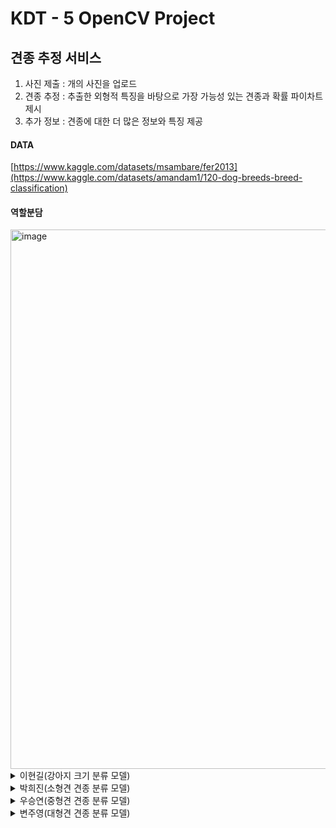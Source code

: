 # KDT - 5 OpenCV Project

## 견종 추정 서비스
1. 사진 제출 : 개의 사진을 업로드
2. 견종 추정 : 추출한 외형적 특징을 바탕으로 가장 가능성 있는 견종과 확률 파이차트 제시
3. 추가 정보 : 견종에 대한 더 많은 정보와 특징 제공
  
#### DATA
[https://www.kaggle.com/datasets/msambare/fer2013](https://www.kaggle.com/datasets/amandam1/120-dog-breeds-breed-classification)
  
#### 역할분담

<img width="863" alt="image" src="https://github.com/KDT5-OpenCV/KDT-5_OpneCVProject/assets/155441547/4c8d48f2-d218-4a80-a1bb-fd3f55df6b45">



<details>
  <summary>
    이현길(강아지 크기 분류 모델)
  </summary>

</details>

<details>
  <summary>
    박희진(소형견 견종 분류 모델)
  </summary>

# 소형견 분류 모델

## (1) 데이터 확인 및 전처리

- 120종의 강아지 사진 약 20000장
    - 확인해봤더니 강아지 이외의 불필요한 이미지 과잉
- 이미지에 노이즈가 너무 많아 노이즈 제거
    - ex) 사람 얼굴
    - 조금 러프하게 제거
- 견종마다 크기 분류를 해주기 위해 각 폴더에 라벨링해줌
    - 소형견 이미지 데이터만 불러와서 앞에 라벨링한 걸 다시 지워줌
- torchvision의 ImageFolder를 이용하여 폴더이름을 라벨로 하여 데이터 로딩
- transforms를 이용하여 데이터를 불러 올 때, 전처리를 해줌
    1. 이미지 데이터의 사진을 (32,32)로 해줌
    2. 텐서화 ( + 0~1의 값으로 정규화 )
- 각 라벨당 이미지 데이터의 수 확인
- 이미지 데이터의 shape와 ndim 확인
- 채널값을 정규화해주기 위해 trainDS의 이미지 데이터로 RGB 평균값과 표준편차 값 도출
    - 데이터셋 내의 모든 이미지에 대해 정규화 진행

## (2) 데이터셋 준비

- 라벨의 비율을 균형적으로 맞춰 학습시켜주기 위해 sklearn의 train_test_split 사용
    - train_test_split 사용하기 위해 불러온 데이터셋에서 이미지와 라벨을 각각 다른 리스트 내에 분리
    - 학습용 데이터와 검증용 데이터는 9 : 1로 분리
- 데이터셋 클래스를 생성 - 최대한 단순하게 클래스 구현
    - 데이터셋 클래스로 trainDS와 validDS 객체 생성

## (3) 데이터 로더 생성

- 배치 내에서도 라벨의 수를 균형적으로 만들어 주기 위해 샘플러 생성
    - 클래스 별 비율을 계산하여 샘플러에 가중치 지정
    - trainDS에만 샘플러를 이용하여 데이터 로더 생성
- batch값은 32으로 지정

## (4) Custom CNN 모델 클래스

- 합성곱층은 총 2개로 구성
    - 이미지 데이터가 색을 가진 이미지 데이터이기 때문에 3채널을 가지고 따라서 첫번째 합성곱층의 입력값은 3임
    - stride를 1로 설정하고 padding도 1로 설정하여 same padding
- 풀링은 최대풀링을 수행하여 특징 맵의 크기를 절반으로 줄이도록 설정
    - ( 32, 32 ) → ( 16, 16 ) → ( 8, 8 )
- 기울기 소실을 방지하고, 학습 속도를 높이면서 학습 과정을 안정화시키기 위해 배치 정규화 시행
    - VGG 모델을 본따, 합성곱층에서만 배치 정규화 시행
    - 모든 층에서 배치정규화를 시행했더니 매우 낮은 성능이 나옴
- 활성화 함수로는 relu 선택
    - leaky_relu와 tahn도 해봤으나 성능에 크게 차이 없었음
- he 가중치 초기화 시행
    - 시간이 제한적인 상황에서 모델 학습과 성능 개선을 더 빠르게 달성하기 위해 사용
    - relu와 he 가중치 초기화 조합이 대체로 좋은 성능을 보여준다고 해서 그 조합으로 선택

## (5) 학습준비 - 학습함수, 평가함수

- 에포크는 1000으로 지정
    - 학습 함수에 스케쥴러를 이용해 조기 종료 기능 구현
    - Valid Loss가 3번 이상 개선이 안되면 조기 종료
- 다중 분류 모델이기 때문에 손실함수로는 CrossEntropyLoss 이용
- 옵티마이저는 Adam 이용
    - 러닝메이트는 0.001로 지정

## (6) Custom CNN 모델 평가

![image](https://github.com/KDT5-OpenCV/KDT-5_OpneCVProject/assets/155441547/1e51bce8-05bf-4022-834f-8247dc449e5c)


- Train Loss : 감소
- Valid Loss : 감소
- Train F1_Score : 증가
- Valid F1_Score : 증가 추세
- 그러나, 증가하는 Loss율을 봤을 때, 에포크가 늘어날 수록 과대적합이 심해질 것이라고 판단됨
- CNN 모델의 은닉층의 개수를 바꾸거나 가중치 초기화를 해주거나 dropout을 해주는 등의 많은 시도를 해봤지만 Valid Score는 0.55가 최대였음
    - 데이터 부족으로 판단하고 다시 전이학습 시행

## (7) 전이학습

- 전이학습 모델로 Resnet18 선택
- 데이터 전처리
    - Resnet18에서 제시하는 RGB 평균값과  표준편차 값에 맞춰 정규화 시행
    - 이미지 데이터 사이즈를 (256,256)으로 하고 늘여지도록 interpolation 설정
    - 위의 데이터와 같이 모델이 균형적인 데이터를 학습하도록 train_test_split을 사용하여 학습용 데이터셋과 검증용 데이터셋을 나눔
    - 마찬가지로 클래스 별 비율을 계산해서 샘플러를 만들어 가중치를 부여하여 각 배치마다 균형적인 데이터가 나오도록 함
    - 배치 사이즈는 32
    

## (8) Resnet18 모델 성능 평가

![image](https://github.com/KDT5-OpenCV/KDT-5_OpneCVProject/assets/155441547/b280e9b1-a6d4-416a-a1d2-80c401ee990f)


- 과대적합이 일어나긴 했지만 test score가 0.81으로 Custom CNN 모델보다 0.3정도 높아졌다. 전이학습은 주로 데이터가 부족할 때 사용하는데, 전이학습을 했을때, 모델 성능이 이정도나 개선된 걸로 봐서는 이전 Custum CNN 모델의 문제점은 부족한 데이터셋이 맞는 것 같다.

## (9) 아쉬운 점

- 총 데이터 수는 2만개지만, 종의 수가 120종이라서 각 종의 데이터는 110~ 150여개에 불과하다. 다중 분류 딥러닝 모델을 학습시키기는 턱없이 적은 데이터임을 모델을 만들고 나서 깨달았다. 이부분을 보강하고자 데이터 전처리도 러프하게 할 것이 아니라 세밀하게 해줬어야 했고, 데이터 증강을 통해 각 종의 부족한 이미지 데이터를 보완해줘야 했다. 누끼 따는 코드를 짜서 뒤늦게 누끼를 땄으나 시간이 부족해서 데이터셋을 완벽히 준비하지 못했고, 그나마 레즈넷 모델을 통해 괜찮은 Score를 볼 수 있었다.
</details>

<details>
  <summary>
    우승연(중형견 견종 분류 모델)
  </summary>

</details>

<details>
  <summary>
    변주영(대형견 견종 분류 모델)
  </summary>
  fsdfsd
</details>

  </summary>

